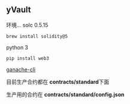 ## yVault

环境...
solc 0.5.15

```shell
brew install solidity@5
```

python 3

`pip install web3`

[ganache-cli](https://github.com/trufflesuite/ganache-cli)

目前生产合约都在 **contracts/standard**下面

生产用的合约在 **contracts/standard/config.json**